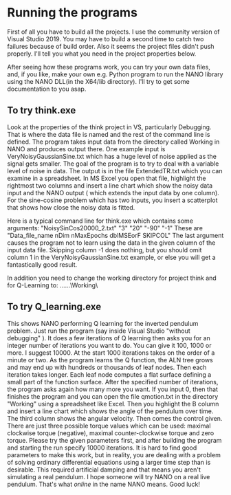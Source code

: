 # Running the programs

First of all you have to build all the projects.  I use the community version of Visual Studio 2019.  You may have to build a second time to catch two failures because of build order. Also it seems the project files didn't push properly.  I'll tell you what you need in the project properties below.

After seeing how these programs work, you can try your own data files, and, if you like, make your own e.g. Python program to run the NANO library using the NANO DLL(in the X64/lib directory). I'll try to get some documentation to you asap.

## To try think.exe

Look at the properties of the think project in VS, particularly Debugging.  That is where the data file is named and the rest of the command line is defined.  The program takes input data from the directory called Working in NANO and produces output there.  One example input is VeryNoisyGaussianSine.txt which has a huge level of noise applied as the signal gets smaller. The goal of the program is to try to deal with a variable level of noise in data. The output is in the file ExtendedTR.txt which you can examine in a spreadsheet.  In MS Excel you open that file, highlight the rightmost two columns and insert a line chart which show the noisy data input and the NANO output ( which extends the input data by one column). For the sine-cosine problem which has two inputs, you insert a scatterplot that shows how close the noisy data is fitted.

Here is a typical command line for think.exe which contains some arguments:
"NoisySinCos20000_2.txt" "3" "20" "-90" "-1"  These are  "Data_file_name nDim nMaxEpochs dblMSEorF SKIPCOL"   The last argument causes the program not to learn using the data in the given column of the input data file.  Skipping column -1 does nothing, but you should omit column 1 in the VeryNoisyGaussianSine.txt example, or else you will get a fantastically good result. 

In addition you need to change the working directory for project think and for Q-Learning to: ..\..\..\Working\

## To try Q_learning.exe

This shows NANO performing Q learning for the inverted pendulum problem. Just run the program (say inside Visual Studio "without debugging" ). It does a few iterations of Q learning then asks you for an integer number of iterations you want to do.  You can give it 100, 1000 or more. I suggest 10000. At the start 1000 iterations takes on the order of a minute or two.  As the program learns the Q function, the ALN tree grows and may end up with hundreds or thousands of leaf nodes. Then each iteration takes longer.  Each leaf node computes a flat surface defining a small part of the function surface. After the specified number of iterations, the program asks again how many more you want.  If you input 0, then that finishes the program and you can open the file qmotion.txt in the directory "Working" using a spreadsheet like Excel.  Then you highlight the B column and insert a line chart which shows the angle of the pendulum over time.  The third column shows the angular velocity. Then comes the control given.  There are just three possible torque values which can be used: maximal clockwise torque (negative), maximal counter-clockwise torque and zero torque. Please try the given parameters first, and after building the program and starting the run specify 10000 iterations. It is hard to find good parameters to make this work, but in reality, you are dealing with a problem of solving ordinary differential equations using a larger time step than is desirable. This required artificial damping and that means you aren't simulating a real pendulum.  I hope someone will try NANO on a real live pendulum. That's what *online* in the name NANO means. Good luck! 
